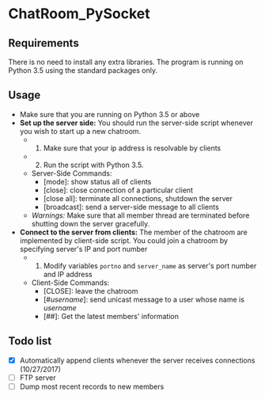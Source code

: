 # ChatRoom_PySocket
## Requirements
There is no need to install any extra libraries. The program is running on Python 3.5 using the standard packages only.  
## Usage
- Make sure that you are running on Python 3.5 or above
- **Set up the server side:** You should run the server-side script whenever you wish to start up a new chatroom.
   - 1. Make sure that your ip address is resolvable by clients
   - 2. Run the script with Python 3.5.
   - Server-Side Commands:
       - [mode]: show status all of clients
       - [close]: close connection of a particular client
       - [close all]: terminate all connections, shutdown the server
       - [broadcast]: send a server-side message to all clients
   - *Warnings:* Make sure that all member thread are terminated before shutting down the server gracefully.
- **Connect to the server from clients:** The member of the chatroom are implemented by client-side script. You could join a chatroom by specifying server's IP and port number  
   - 1. Modify variables ```portno``` and ```server_name``` as server's port number and IP address
   - Client-Side Commands:
       - [CLOSE]: leave the chatroom
       - [#*username*]: send unicast message to a user whose name is *username*
       - [##]: Get the latest members' information
## Todo list
- [x] Automatically append clients whenever the server receives connections  (10/27/2017)
- [ ] FTP server
- [ ] Dump most recent records to new members
